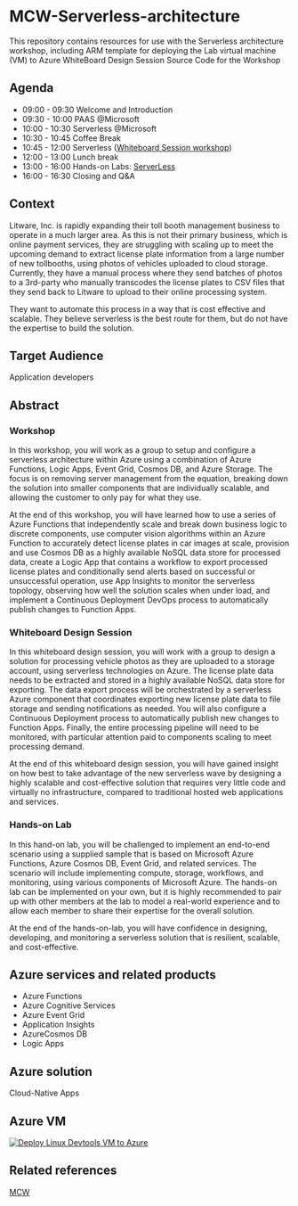 # MCW-Serverless-architecture

This repository contains resources for use with the Serverless architecture workshop, including 
ARM template for deploying the Lab virtual machine (VM) to Azure
WhiteBoard Design Session 
Source Code for the Workshop


## Agenda
* 09:00 - 09:30   Welcome and Introduction
* 09:30 - 10:00   PAAS @Microsoft
* 10:00 - 10:30   Serverless @Microsoft
* 10:30 - 10:45   Coffee Break
* 10:45 - 12:00   Serverless ([Whiteboard Session workshop](https://github.com/Microsoft/MCW-Serverless-architecture/blob/master/Whiteboard%20design%20session/WDS%20student%20guide%20-%20Serverless%20architecture.md))
* 12:00 - 13:00   Lunch break
* 13:00 - 16:00   Hands-on Labs: [ServerLess](https://github.com/Microsoft/MCW-Serverless-architecture/blob/master/Hands-on%20lab/HOL%20step-by-step%20-%20Serverless%20architecture.md)
* 16:00 - 16:30   Closing and Q&A

## Context
Litware, Inc. is rapidly expanding their toll booth management business to operate in a much larger area. As this is not their primary business, which is online payment services, they are struggling with scaling up to meet the upcoming demand to extract license plate information from a large number of new tollbooths, using photos of vehicles uploaded to cloud storage. Currently, they have a manual process where they send batches of photos to a 3rd-party who manually transcodes the license plates to CSV files that they send back to Litware to upload to their online processing system. 

They want to automate this process in a way that is cost effective and scalable. They believe serverless is the best route for them, but do not have the expertise to build the solution.

## Target Audience

Application developers

## Abstract

### Workshop

In this workshop, you will work as a group to setup and configure a serverless architecture within Azure using a combination of Azure Functions, Logic Apps, Event Grid, Cosmos DB, and Azure Storage. The focus is on removing server management from the equation, breaking down the solution into smaller components that are individually scalable, and allowing the customer to only pay for what they use.

At the end of this workshop, you will have learned how to use a series of Azure Functions that independently scale and break down business logic to discrete components, use computer vision algorithms within an Azure Function to accurately detect license plates in car images at scale, provision and use Cosmos DB as a highly available NoSQL data store for processed data, create a Logic App that contains a workflow to export processed license plates and conditionally send alerts based on successful or unsuccessful operation, use App Insights to monitor the serverless topology, observing how well the solution scales when under load, and implement a Continuous Deployment DevOps process to automatically publish changes to Function Apps.

### Whiteboard Design Session

In this whiteboard design session, you will work with a group to design a solution for processing vehicle photos as they are uploaded to a storage account, using serverless technologies on Azure. The license plate data needs to be extracted and stored in a highly available NoSQL data store for exporting. The data export process will be orchestrated by a serverless Azure component that coordinates exporting new license plate data to file storage and sending notifications as needed. You will also configure a Continuous Deployment process to automatically publish new changes to Function Apps. Finally, the entire processing pipeline will need to be monitored, with particular attention paid to components scaling to meet processing demand.

At the end of this whiteboard design session, you will have gained insight on how best to take advantage of the new serverless wave by designing a highly scalable and cost-effective solution that requires very little code and virtually no infrastructure, compared to traditional hosted web applications and services.

### Hands-on Lab

In this hand-on lab, you will be challenged to implement an end-to-end scenario using a supplied sample that is based on Microsoft Azure Functions, Azure Cosmos DB, Event Grid, and related services. The scenario will include implementing compute, storage, workflows, and monitoring, using various components of Microsoft Azure. The hands-on lab can be implemented on your own, but it is highly recommended to pair up with other members at the lab to model a real-world experience and to allow each member to share their expertise for the overall solution.

At the end of the hands-on-lab, you will have confidence in designing, developing, and monitoring a serverless solution that is resilient, scalable, and cost-effective.

## Azure services and related products

- Azure Functions
- Azure Cognitive Services
- Azure Event Grid
- Application Insights
- AzureCosmos DB
- Logic Apps

## Azure solution

Cloud-Native Apps


## Azure VM
[![Deploy Linux Devtools VM to Azure](http://azuredeploy.net/deploybutton.png)](https://portal.azure.com/#create/Microsoft.Template/uri/https%3A%2F%2Fraw.githubusercontent.com%2Fjivane%2FMCW-Serverless-architecture%2Fmaster%2FDevVM%2Fazuredeploy.json)


## Related references

[MCW](https://github.com/Microsoft/MCW)
